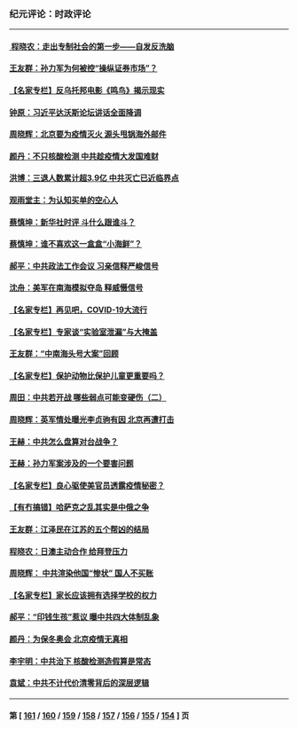 ### 纪元评论：时政评论
---
#### [ 程晓农：走出专制社会的第一步——自发反洗脑](../../pages/nsc1025/n13512864.md) 
#### [王友群：孙力军为何被控“操纵证券市场”？](../../pages/nsc1025/n13511685.md) 
#### [【名家专栏】反乌托邦电影《鸣鸟》揭示现实](../../pages/nsc1025/n13510897.md) 
#### [钟原：习近平达沃斯论坛讲话全面降调](../../pages/nsc1025/n13511646.md) 
#### [周晓辉：北京要为疫情灭火 源头甩锅海外邮件](../../pages/nsc1025/n13511510.md) 
#### [颜丹：不只核酸检测 中共趁疫情大发国难财](../../pages/nsc1025/n13511390.md) 
#### [洪博：三退人数累计超3.9亿 中共灭亡已近临界点](../../pages/nsc1025/n13510842.md) 
#### [观雨堂主：为认知买单的空心人](../../pages/nsc1025/n13511099.md) 
#### [蔡慎坤：新华社时评 斗什么跟谁斗？](../../pages/nsc1025/n13510628.md) 
#### [蔡慎坤：谁不喜欢这一盒盒“小海鲜”？](../../pages/nsc1025/n13509889.md) 
#### [郝平：中共政法工作会议 习亲信释严峻信号](../../pages/nsc1025/n13509297.md) 
#### [沈舟：美军在南海模拟夺岛 释威慑信号](../../pages/nsc1025/n13509242.md) 
#### [【名家专栏】再见吧，COVID-19大流行](../../pages/nsc1025/n13509641.md) 
#### [【名家专栏】专家谈“实验室泄漏”与大掩盖](../../pages/nsc1025/n13508791.md) 
#### [王友群：“中南海头号大案”回顾](../../pages/nsc1025/n13507592.md) 
#### [【名家专栏】保护动物比保护儿童更重要吗？](../../pages/nsc1025/n13506846.md) 
#### [周田：中共若开战 哪些弱点可能变硬伤（二）](../../pages/nsc1025/n13507175.md) 
#### [周晓辉：英军情处曝光李贞驹有因 北京再遭打击](../../pages/nsc1025/n13507104.md) 
#### [王赫：中共怎么盘算对台战争？](../../pages/nsc1025/n13505689.md) 
#### [王赫：孙力军案涉及的一个要害问题](../../pages/nsc1025/n13505244.md) 
#### [【名家专栏】良心驱使美官员透露疫情秘密？](../../pages/nsc1025/n13504846.md) 
#### [【有冇搞错】哈萨克之乱其实是中俄之争](../../pages/nsc1025/n13505528.md) 
#### [王友群：江泽民在江苏的五个帮凶的结局](../../pages/nsc1025/n13503194.md) 
#### [程晓农：日澳主动合作 给拜登压力](../../pages/nsc1025/n13503861.md) 
#### [周晓辉： 中共渲染他国“惨状” 国人不买账](../../pages/nsc1025/n13502928.md) 
#### [【名家专栏】家长应该拥有选择学校的权力](../../pages/nsc1025/n13502331.md) 
#### [郝平：“印钱生孩”惹议 曝中共四大体制乱象](../../pages/nsc1025/n13503066.md) 
#### [颜丹：为保冬奥会 北京疫情无真相](../../pages/nsc1025/n13502850.md) 
#### [李宇明：中共治下 核酸检测造假算是常态](../../pages/nsc1025/n13502718.md) 
#### [袁斌：中共不计代价清零背后的深层逻辑](../../pages/nsc1025/n13501619.md) 

---
#### 第 [ [161](./161.md) / [160](./160.md) / [159](./159.md) / [158](./158.md) / [157](./157.md) / [156](./156.md) / [155](./155.md) / [154](./154.md) ] 页
